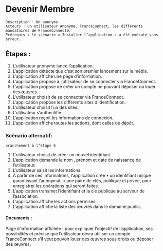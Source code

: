 # Devenir Membre
	Description : Un anonyme
	Acteurs : un utilisateur Anonyme, FranceConnect, les différents mandataires de FranceConnecte.
	Prérequis : le scénario « Installer l’application » a été exécuté sans erreur.
## Étapes :
1.	L’utilisateur anonyme lance l’application.
2.	L’application détecte que c’est son premier lancement sur le média.
3.	L’application affiche une page d’information.
4.	L’application propose à l’utilisateur de se connecter via FranceConnect.
5.	L’application propose de créer un compte ne pouvant déposer ou louer des œuvres.
6.	L’utilisateur choisit de se connecter via FranceConnect.
7.	L’application propose les différents sites d’identification.
8.	L’utilisateur choisit l’un des sites.
9.	L’utilisateur s’authentifie.
10.	L’application reçoit les informations de connexion.
11.	L’application affiche toutes les actions, dont celles de dépôt.

### Scénario alternatif:
	branchement à l’étape 6
1.	L’utilisateur choisit de créer un nouvel identifiant.
2.	L’application demande le nom , prénom et date de naissance de l’utilisateur.
3.	L’utilisateur saisit les informations.
4.	À partir de ces informations, l’application crée
•	un identifiant unique garantissant l’anonymat,
•	une paire de clés, publique et privée, pour enregistrer les opérations qui seront faites.
5.	L’application transmet l’identifiant et la clé publique au serveur de l’association.
6.	L’application affiche les actions permises.
7.	L’application affiche la liste des œuvres dans le domaine public.

#### Documents :
Page d’information affichée :  pour expliquer l’objectif de l’application, ses possibilités et précise que l’utilisateur devra utiliser un compte FranceConnect s’il veut pouvoir louer des œuvres sous droits ou déposer des œuvres.
